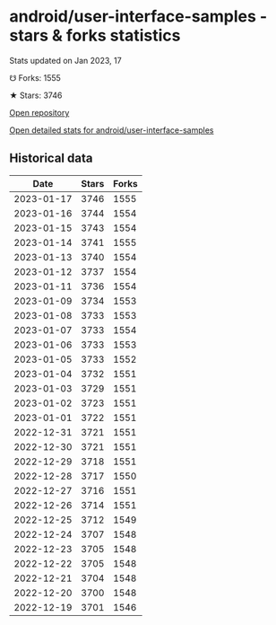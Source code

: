 # android/user-interface-samples - stars & forks statistics

Stats updated on Jan 2023, 17

☋ Forks: 1555

★ Stars: 3746

[Open repository](https://github.com/android/user-interface-samples)

[Open detailed stats for android/user-interface-samples](https://reviewgithub.com/rep/android/user-interface-samples)

## Historical data
| Date | Stars | Forks |
|------|-------|-------|
| 2023-01-17 | 3746 | 1555 | 
| 2023-01-16 | 3744 | 1554 | 
| 2023-01-15 | 3743 | 1554 | 
| 2023-01-14 | 3741 | 1555 | 
| 2023-01-13 | 3740 | 1554 | 
| 2023-01-12 | 3737 | 1554 | 
| 2023-01-11 | 3736 | 1554 | 
| 2023-01-09 | 3734 | 1553 | 
| 2023-01-08 | 3733 | 1553 | 
| 2023-01-07 | 3733 | 1554 | 
| 2023-01-06 | 3733 | 1553 | 
| 2023-01-05 | 3733 | 1552 | 
| 2023-01-04 | 3732 | 1551 | 
| 2023-01-03 | 3729 | 1551 | 
| 2023-01-02 | 3723 | 1551 | 
| 2023-01-01 | 3722 | 1551 | 
| 2022-12-31 | 3721 | 1551 | 
| 2022-12-30 | 3721 | 1551 | 
| 2022-12-29 | 3718 | 1551 | 
| 2022-12-28 | 3717 | 1550 | 
| 2022-12-27 | 3716 | 1551 | 
| 2022-12-26 | 3714 | 1551 | 
| 2022-12-25 | 3712 | 1549 | 
| 2022-12-24 | 3707 | 1548 | 
| 2022-12-23 | 3705 | 1548 | 
| 2022-12-22 | 3705 | 1548 | 
| 2022-12-21 | 3704 | 1548 | 
| 2022-12-20 | 3700 | 1548 | 
| 2022-12-19 | 3701 | 1546 | 

